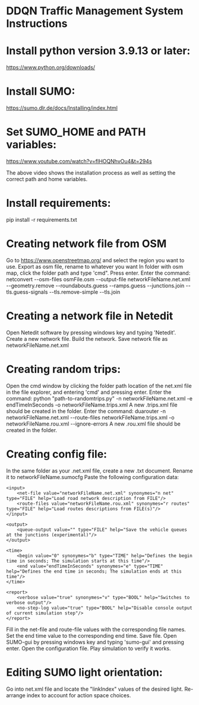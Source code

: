 # DDQN Traffic Management System Instructions

# Install python version 3.9.13 or later:
https://www.python.org/downloads/

# Install SUMO:
https://sumo.dlr.de/docs/Installing/index.html

# Set SUMO_HOME and PATH variables:
https://www.youtube.com/watch?v=fIHOQNhvOu4&t=294s

The above video shows the installation process as well as setting the correct path and home variables.

# Install requirements:

pip install -r requirements.txt

# Creating network file from OSM
Go to https://www.openstreetmap.org/ and select the region you want to use.
Export as osm file, rename to whatever you want
In folder with osm map, click the folder path and type 'cmd". Press enter.
Enter the command: netconvert --osm-files osmFile.osm --output-file networkFileName.net.xml --geometry.remove --roundabouts.guess --ramps.guess --junctions.join --tls.guess-signals --tls.remove-simple --tls.join

# Creating a network file in Netedit
Open Netedit software by pressing windows key and typing 'Netedit'.
Create a new network file.
Build the network.
Save network file as networkFileName.net.xml

# Creating random trips:
Open the cmd window by clicking the folder path location of the net.xml file in the file explorer, and entering 'cmd' and pressing enter.
Enter the command: python "path-to-randomtrips.py" -n networkFileName.net.xml -e endTimeInSeconds -o networkFileName.trips.xml
A new .trips.xml file should be created in the folder.
Enter the command: duarouter -n networkFileName.net.xml --route-files networkFileName.trips.xml -o networkFileName.rou.xml --ignore-errors
A new .rou.xml file should be created in the folder.

# Creating config file:
In the same folder as your .net.xml file, create a new .txt document. Rename it to networkFileName.sumocfg
Paste the following configuration data:
<?xml version="1.0" encoding="UTF-8"?>

<!-- generated on enter-date-here by Eclipse SUMO sumo Version 1.19.0
-->

<configuration xmlns:xsi="http://www.w3.org/2001/XMLSchema-instance" xsi:noNamespaceSchemaLocation="http://sumo.dlr.de/xsd/sumoConfiguration.xsd">

    <input>
        <net-file value="networkFileName.net.xml" synonymes="n net" type="FILE" help="Load road network description from FILE"/>
        <route-files value="networkFileName.rou.xml" synonymes="r routes" type="FILE" help="Load routes descriptions from FILE(s)"/>
    </input>

    <output>
        <queue-output value="" type="FILE" help="Save the vehicle queues at the junctions (experimental)"/>
    </output>

    <time>
        <begin value="0" synonymes="b" type="TIME" help="Defines the begin time in seconds; The simulation starts at this time"/>
        <end value="endTimeInSeconds" synonymes="e" type="TIME" help="Defines the end time in seconds; The simulation ends at this time"/>
    </time>

    <report>
        <verbose value="true" synonymes="v" type="BOOL" help="Switches to verbose output"/>
        <no-step-log value="true" type="BOOL" help="Disable console output of current simulation step"/>
    </report>

</configuration>

Fill in the net-file and route-file values with the corresponding file names.
Set the end time value to the corresponding end time.
Save file.
Open SUMO-gui by pressing windows key and typing 'sumo-gui' and pressing enter.
Open the configuration file.
Play simulation to verify it works.

# Editing SUMO light orientation:
Go into net.xml file and locate the "linkIndex" values of the desired light.
Re-arrange index to account for action space choices.
